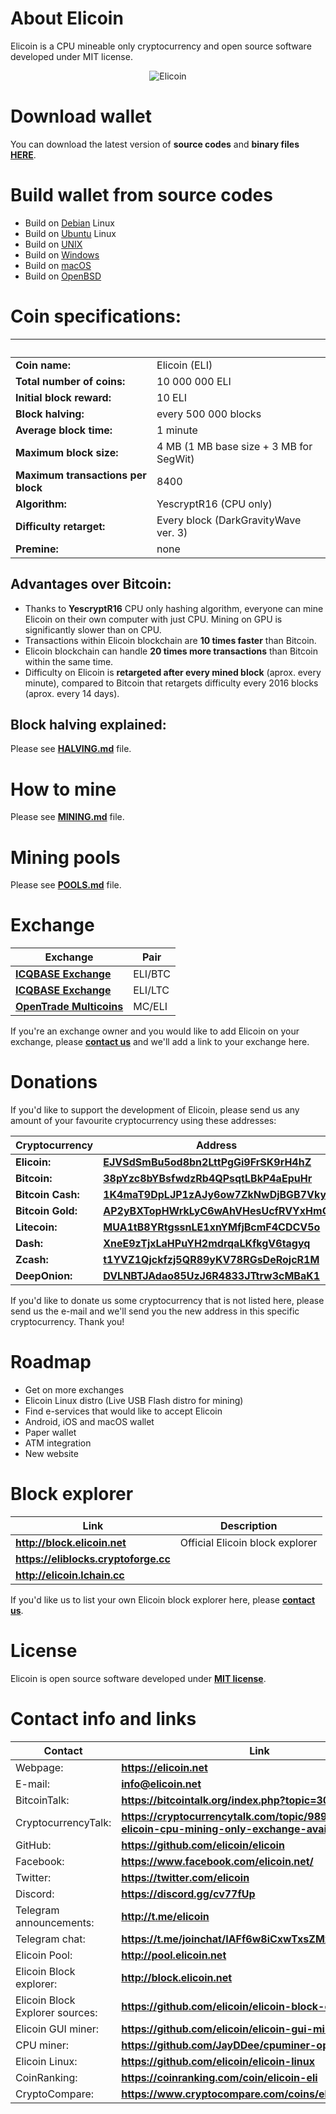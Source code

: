 # About Elicoin
Elicoin is a CPU mineable only cryptocurrency and open source software developed under MIT license.

<p align="center">
 <img src="https://elicoin.net/img/logobig.png" alt="Elicoin">
</p>

# Download wallet
You can download the latest version of **source codes** and **binary files** [**HERE**](https://github.com/elicoin/elicoin/releases/).

# Build wallet from source codes

- Build on [Debian](./doc/build-debian.md) Linux
- Build on [Ubuntu](./doc/build-ubuntu.md) Linux
- Build on [UNIX](./doc/build-unix.md)
- Build on [Windows](./doc/build-windows.md)
- Build on [macOS](./doc/build-osx.md)
- Build on [OpenBSD](./doc/build-openbsd.md)

# Coin specifications:
&nbsp; | &nbsp;
------ | ------
**Coin name:** | Elicoin (ELI)
**Total number of coins:** | 10 000 000 ELI
**Initial block reward:** | 10 ELI
**Block halving:** | every 500 000 blocks
**Average block time:** | 1 minute
**Maximum block size:** | 4 MB (1 MB base size + 3 MB for SegWit)
**Maximum transactions per block** | 8400
**Algorithm:** | YescryptR16 (CPU only)
**Difficulty retarget:** | Every block (DarkGravityWave ver. 3)
**Premine:** | none

## Advantages over Bitcoin:

- Thanks to **YescryptR16** CPU only hashing algorithm, everyone can mine Elicoin on their own computer with just CPU. Mining on GPU is significantly slower than on CPU.
- Transactions within Elicoin blockchain are **10 times faster** than Bitcoin.
- Elicoin blockchain can handle **20 times more transactions** than Bitcoin within the same time.
- Difficulty on Elicoin is **retargeted after every mined block** (aprox. every minute), compared to Bitcoin that retargets difficulty every 2016 blocks (aprox. every 14 days).

## Block halving explained:

Please see [**HALVING.md**](./HALVING.md) file.

# How to mine

Please see [**MINING.md**](./MINING.md) file.

# Mining pools

Please see [**POOLS.md**](./POOLS.md) file.

# Exchange
Exchange | Pair
-------- | ----
[**ICQBASE Exchange**](https://icqbase.com/exchange/ELI/BTC) | ELI/BTC
[**ICQBASE Exchange**](https://icqbase.com/exchange/ELI/LTC) | ELI/LTC
[**OpenTrade Multicoins**](https://trade.multicoins.org/) | MC/ELI

If you're an exchange owner and you would like to add Elicoin on your exchange, please [**contact us**](./README.md#contact-info-and-links) and we'll add a link to your exchange here.

# Donations
If you'd like to support the development of Elicoin, please send us any amount of your favourite cryptocurrency using these addresses:

Cryptocurrency | Address
-------------- | -------
**Elicoin:** | [**EJVSdSmBu5od8bn2LttPgGi9FrSK9rH4hZ**]()
**Bitcoin:** | [**38pYzc8bYBsfwdzRb4QPsqtLBkP4aEpuHr**](https://blockchain.info/address/38pYzc8bYBsfwdzRb4QPsqtLBkP4aEpuHr)
**Bitcoin Cash:** | [**1K4maT9DpLJP1zAJy6ow7ZkNwDjBGB7Vky**](https://blockchair.com/search?q=1K4maT9DpLJP1zAJy6ow7ZkNwDjBGB7Vky)
**Bitcoin Gold:** | [**AP2yBXTopHWrkLyC6wAhVHesUcfRVYxHmQ**](https://btgexplorer.com/address/AP2yBXTopHWrkLyC6wAhVHesUcfRVYxHmQ)
**Litecoin:** | [**MUA1tB8YRtgssnLE1xnYMfjBcmF4CDCV5o**](https://ltc-bitcore1.trezor.io/address/MUA1tB8YRtgssnLE1xnYMfjBcmF4CDCV5o)
**Dash:** | [**XneE9zTjxLaHPuYH2mdrqaLKfkgV6tagyq**](https://explorer.dash.org/address/XneE9zTjxLaHPuYH2mdrqaLKfkgV6tagyq)
**Zcash:** | [**t1YVZ1Qjckfzj5QR89yKV78RGsDeRojcR1M**](https://explorer.zcha.in/accounts/t1YVZ1Qjckfzj5QR89yKV78RGsDeRojcR1M)
**DeepOnion:** | [**DVLNBTJAdao85UzJ6R4833JTtrw3cMBaK1**](http://explorer.deeponion.org/address/DVLNBTJAdao85UzJ6R4833JTtrw3cMBaK1)

If you'd like to donate us some cryptocurrency that is not listed here, please send us the e-mail and we'll send you the new address in this specific cryptocurrency. Thank you!

# Roadmap

- Get on more exchanges
- Elicoin Linux distro (Live USB Flash distro for mining)
- Find e-services that would like to accept Elicoin
- Android, iOS and macOS wallet
- Paper wallet
- ATM integration
- New website

# Block explorer

Link | Description
---- | -----------
**http://block.elicoin.net** | Official Elicoin block explorer
**https://eliblocks.cryptoforge.cc** |
**http://elicoin.lchain.cc** | 

If you'd like us to list your own Elicoin block explorer here, please [**contact us**](./README.md#contact-info-and-links).

# License

Elicoin is open source software developed under [**MIT license**](./LICENSE).

# Contact info and links

Contact | Link
------ | ------
Webpage: | **https://elicoin.net**
E-mail: | **info@elicoin.net**
BitcoinTalk: | **https://bitcointalk.org/index.php?topic=3028302**
CryptocurrencyTalk: | **https://cryptocurrencytalk.com/topic/98937-anneli-elicoin-cpu-mining-only-exchange-available/**
GitHub: | **https://github.com/elicoin/elicoin**
Facebook: | **https://www.facebook.com/elicoin.net/**
Twitter: | **https://twitter.com/elicoin**
Discord: | **https://discord.gg/cv77fUp**
Telegram announcements: | **http://t.me/elicoin**
Telegram chat: | **https://t.me/joinchat/IAFf6w8iCxwTxsZMxRx6Dg**
Elicoin Pool: | **http://pool.elicoin.net**
Elicoin Block explorer: | **http://block.elicoin.net**
Elicoin Block Explorer sources: | **https://github.com/elicoin/elicoin-block-explorer**
Elicoin GUI miner: | **https://github.com/elicoin/elicoin-gui-miner/**
CPU miner: | **https://github.com/JayDDee/cpuminer-opt**
Elicoin Linux: | **https://github.com/elicoin/elicoin-linux**
CoinRanking: | **https://coinranking.com/coin/elicoin-eli**
CryptoCompare: | **https://www.cryptocompare.com/coins/elistar/overview**
